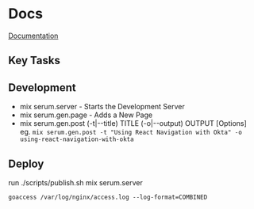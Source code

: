 # Docs

[Documentation](https://dalgona.github.io/Serum/docs/mix-tasks.html#serum)

## Key Tasks

## Development

- mix serum.server - Starts the Development Server
- mix serum.gen.page - Adds a New Page
- mix serum.gen.post (-t|--title) TITLE (-o|--output) OUTPUT [Options]
  eg. `mix serum.gen.post -t "Using React Navigation with Okta" -o using-react-navigation-with-okta`

## Deploy

run ./scripts/publish.sh
mix serum.server

`goaccess /var/log/nginx/access.log --log-format=COMBINED`
